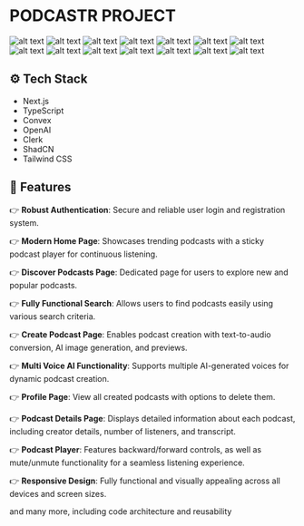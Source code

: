 # PODCASTR PROJECT

![alt text](1-Xnip2024-07-08_13-48-55.jpg)
![alt text](2-Xnip2024-07-08_13-49-16.jpg)
![alt text](3-Xnip2024-07-08_13-50-45.jpg)
![alt text](4-Xnip2024-07-08_13-51-29.jpg)
![alt text](5-Xnip2024-07-08_13-51-39.jpg)
![alt text](6-Xnip2024-07-08_13-52-02.jpg)
![alt text](7-Xnip2024-07-08_13-52-21.jpg)
![alt text](8-Xnip2024-07-08_13-52-49.jpg)
![alt text](9-Xnip2024-07-08_13-53-54.jpg)
![alt text](10-Xnip2024-07-08_13-55-18.jpg)
![alt text](11-Xnip2024-07-08_13-57-04.jpg)
![alt text](12-Xnip2024-07-08_13-57-33.jpg)
![alt text](13-Xnip2024-07-08_13-58-05.jpg)
![alt text](14-Xnip2024-07-08_13-58-16.jpg)

## <a name="tech-stack">⚙️ Tech Stack</a>

- Next.js
- TypeScript
- Convex
- OpenAI
- Clerk
- ShadCN
- Tailwind CSS

## <a name="features">🔋 Features</a>

👉 **Robust Authentication**: Secure and reliable user login and registration system.

👉 **Modern Home Page**: Showcases trending podcasts with a sticky podcast player for continuous listening.

👉 **Discover Podcasts Page**: Dedicated page for users to explore new and popular podcasts.

👉 **Fully Functional Search**: Allows users to find podcasts easily using various search criteria.

👉 **Create Podcast Page**: Enables podcast creation with text-to-audio conversion, AI image generation, and previews.

👉 **Multi Voice AI Functionality**: Supports multiple AI-generated voices for dynamic podcast creation.

👉 **Profile Page**: View all created podcasts with options to delete them.

👉 **Podcast Details Page**: Displays detailed information about each podcast, including creator details, number of listeners, and transcript.

👉 **Podcast Player**: Features backward/forward controls, as well as mute/unmute functionality for a seamless listening experience.

👉 **Responsive Design**: Fully functional and visually appealing across all devices and screen sizes.

and many more, including code architecture and reusability
